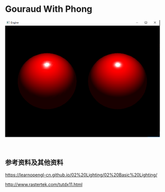 # Gouraud With Phong
<div>
  <img src="./Images/compare.png" width="800px"/> 
</div>

<br>
<br>

## 参考资料及其他资料
https://learnopengl-cn.github.io/02%20Lighting/02%20Basic%20Lighting/

http://www.rastertek.com/tutdx11.html
